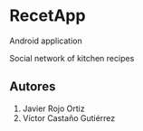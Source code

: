 # RecetApp

Android application

Social network of kitchen recipes

## Autores

1. Javier Rojo Ortiz
2. Víctor Castaño Gutiérrez
